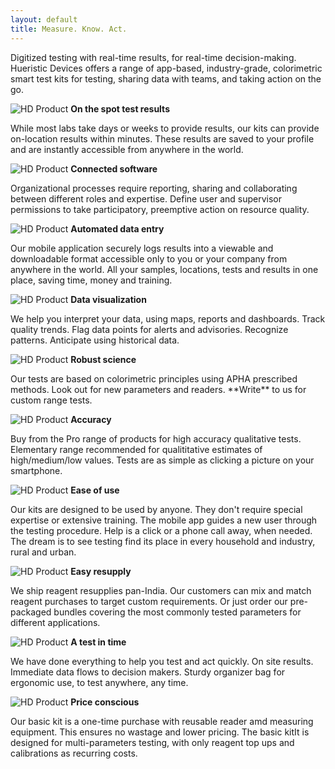 ```yaml
---
layout: default
title: Measure. Know. Act.
---
```


Digitized testing with real-time results, for real-time decision-making. Hueristic Devices offers a range of app-based, industry-grade, colorimetric smart test kits for testing, sharing data with teams, and taking action on the go. 


<div class="container">
  <div class="row">
    <div class="col-sm">
        <img class="d-block home-image" src="{{ site.baseurl }}images/assets/home_image_1.jpg" alt="HD Product">
      <strong>On the spot test results</strong>
      <p>While most labs take days or weeks to provide results, our kits can provide on-location results within minutes. These results are saved to your profile and are instantly accessible from anywhere in the world.</p>
    </div>
    <div class="col-sm">
        <img class="d-block home-image" src="{{ site.baseurl }}images/assets/home_image_2.jpg" alt="HD Product">
     <strong>Connected software</strong>
      <p>Organizational processes require reporting, sharing and collaborating between different roles and expertise. Define user and supervisor permissions to take participatory, preemptive action on resource quality.</p>
    </div>
  </div>
  <div class="row">
    <div class="col-sm">
        <img class="d-block home-image" src="{{ site.baseurl }}images/assets/home_image_3.jpg" alt="HD Product">
     <strong>Automated data entry</strong>
      <p>Our mobile application securely logs  results into a viewable and downloadable format accessible only to you or your company from anywhere in the world. All your samples, locations, tests and results in one place, saving time, money and training.</p>
    </div>
    <div class="col-sm">
        <img class="d-block home-image" src="{{ site.baseurl }}images/assets/home_image_4.jpg" alt="HD Product">
     <strong>Data visualization</strong>
        <p>We help you interpret your data, using maps, reports and dashboards. Track quality trends. Flag data points for alerts and advisories. Recognize patterns. Anticipate using historical data.</p>
    </div>
  </div>
   <div class="row">
    <div class="col-sm">
        <img class="d-block home-image" src="{{ site.baseurl }}images/assets/home_image_5.jpg" alt="HD Product">
     <strong>Robust science</strong>
        <p>Our tests are based on colorimetric principles using APHA prescribed methods. Look out for new parameters and readers. **Write** to us for custom range tests.</p>
    </div>
    <div class="col-sm">
        <img class="d-block home-image" src="{{ site.baseurl }}images/assets/home_image_6.jpg" alt="HD Product">
     <strong>Accuracy</strong>
        <p>Buy from the Pro range of products for high accuracy qualitative tests. Elementary range recommended for qualititative estimates of high/medium/low values. Tests are as simple as clicking a picture on your smartphone.</p>
    </div>
  </div>
   <div class="row">
    <div class="col-sm">
        <img class="d-block home-image" src="{{ site.baseurl }}images/assets/home_image_7.jpg" alt="HD Product">
     <strong>Ease of use</strong>
        <p>Our kits are designed to be used by anyone. They  don't require special expertise or extensive training. The mobile app guides a new user through the testing procedure. Help is a click or a phone call away, when needed. The dream is to see testing find its place in every household and industry, rural and urban.</p>
    </div>
    <div class="col-sm">
        <img class="d-block home-image" src="{{ site.baseurl }}images/assets/home_image_8.jpg" alt="HD Product">
     <strong>Easy resupply</strong>
        <p>We ship reagent resupplies pan-India. Our customers can mix and match reagent purchases to target custom requirements. Or just order our pre-packaged bundles covering the most commonly tested parameters for different applications.</p>
    </div>
  </div>
   <div class="row">
    <div class="col-sm">
        <img class="d-block home-image" src="{{ site.baseurl }}images/assets/home_image_4.jpg" alt="HD Product">
     <strong>A test in time</strong>
        <p>We have done everything to help you test and act quickly. On site results. Immediate data flows to decision makers. Sturdy organizer bag for ergonomic use, to test anywhere, any time.</p>
    </div>
    <div class="col-sm">
        <img class="d-block home-image" src="{{ site.baseurl }}images/assets/home_image_2.jpg" alt="HD Product">
     <strong>Price conscious</strong>
          <p>Our basic kit is a one-time purchase with reusable reader amd measuring equipment. This ensures no wastage and lower pricing. The basic kitIt is designed for multi-parameters testing, with only reagent top ups and calibrations as recurring costs.</p>
    </div>
  </div>
</div>


